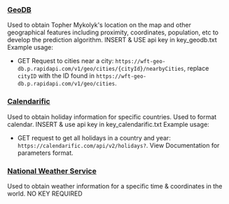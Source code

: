 ### [GeoDB](https://github.com/stuy-softdev/notes-and-code/blob/main/api_kb/411_on_GeoDBCities.md)

Used to obtain Topher Mykolyk's location on the map and other geographical features including proximity, coordinates, population, etc to develop the prediction algorithm.
INSERT & USE api key in key_geodb.txt
Example usage:
- GET Request to cities near a city: `https://wft-geo-db.p.rapidapi.com/v1/geo/cities/{cityId}/nearbyCities`, replace `cityID` with the ID found in `https://wft-geo-db.p.rapidapi.com/v1/geo/cities`.

### [Calendarific](https://github.com/stuy-softdev/notes-and-code/blob/main/api_kb/411_on_calendarific.md)

Used to obtain holiday information for specific countries. Used to format calendar.
INSERT & use api key in key_calendarific.txt
Example usage:
- GET request to get all holidays in a country and year: ```https://calendarific.com/api/v2/holidays?```. View Documentation for parameters format.

### [National Weather Service](https://github.com/stuy-softdev/notes-and-code/blob/main/api_kb/411_on_National_Weather_Service.md)

Used to obtain weather information for a specific time & coordinates in the world.
NO KEY REQUIRED
